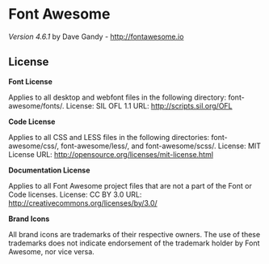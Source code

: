 Font Awesome 
===
*Version 4.6.1*
by Dave Gandy - http://fontawesome.io


License
---

**Font License**

Applies to all desktop and webfont files in the following directory: font-awesome/fonts/.
License: SIL OFL 1.1
URL: http://scripts.sil.org/OFL

**Code License**

Applies to all CSS and LESS files in the following directories: font-awesome/css/, font-awesome/less/, and font-awesome/scss/.
License: MIT License
URL: http://opensource.org/licenses/mit-license.html

**Documentation License**

Applies to all Font Awesome project files that are not a part of the Font or Code licenses.
License: CC BY 3.0
URL: http://creativecommons.org/licenses/by/3.0/

**Brand Icons**

All brand icons are trademarks of their respective owners.
The use of these trademarks does not indicate endorsement of the trademark holder by Font Awesome, nor vice versa.